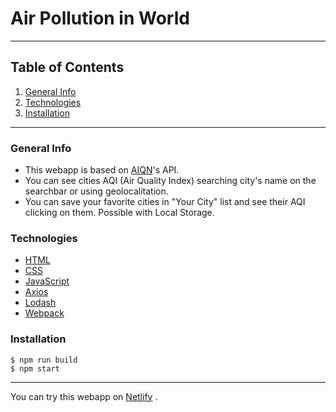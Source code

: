 # Air Pollution in World
*******************************
## Table of Contents
1. [General Info](#general-info)
2. [Technologies](#technologies)
3. [Installation](#installation)
*******************************
### General Info
* This webapp is based on [AIQN](https://aqicn.org/map/world/)'s API.
* You can see cities AQI (Air Quality Index) searching city's name on the searchbar or using geolocalitation.
* You can save your favorite cities in "Your City" list and see their AQI clicking on them. Possible with Local Storage.


### Technologies
* [HTML](https://www.html.it/guide/guida-html/)
* [CSS](https://developer.mozilla.org/en-US/docs/Web/CSS?retiredLocale=it)
* [JavaScript](https://www.javascript.com/)
* [Axios](https://www.npmjs.com/package/axios)
* [Lodash](https://lodash.com/)
* [Webpack](https://webpack.js.org/concepts/)


### Installation
```
$ npm run build
$ npm start
```
******************************
You can try this webapp on [Netlify](https://airpollutioninworld.netlify.app/) .
